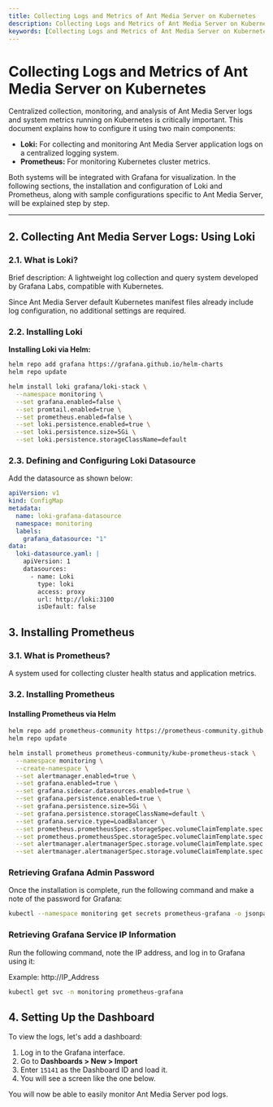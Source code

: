 ```yaml
---
title: Collecting Logs and Metrics of Ant Media Server on Kubernetes
description: Collecting Logs and Metrics of Ant Media Server on Kubernetes
keywords: [Collecting Logs and Metrics of Ant Media Server on Kubernetes, Ant Media Server Documentation, Ant Media Server Tutorials]
---
```


# Collecting Logs and Metrics of Ant Media Server on Kubernetes

Centralized collection, monitoring, and analysis of Ant Media Server logs and system metrics running on Kubernetes is critically important. This document explains how to configure it using two main components:

- **Loki:** For collecting and monitoring Ant Media Server application logs on a centralized logging system.
- **Prometheus:** For monitoring Kubernetes cluster metrics.

Both systems will be integrated with Grafana for visualization. In the following sections, the installation and configuration of Loki and Prometheus, along with sample configurations specific to Ant Media Server, will be explained step by step.

---

## 2. Collecting Ant Media Server Logs: Using Loki

### 2.1. What is Loki?

Brief description: A lightweight log collection and query system developed by Grafana Labs, compatible with Kubernetes.

Since Ant Media Server default Kubernetes manifest files already include log configuration, no additional settings are required.

### 2.2. Installing Loki

**Installing Loki via Helm:**

```bash
helm repo add grafana https://grafana.github.io/helm-charts
helm repo update

helm install loki grafana/loki-stack \
  --namespace monitoring \
  --set grafana.enabled=false \
  --set promtail.enabled=true \
  --set prometheus.enabled=false \
  --set loki.persistence.enabled=true \
  --set loki.persistence.size=5Gi \
  --set loki.persistence.storageClassName=default
```

### 2.3. Defining and Configuring Loki Datasource

Add the datasource as shown below:

```yaml
apiVersion: v1
kind: ConfigMap
metadata:
  name: loki-grafana-datasource
  namespace: monitoring
  labels:
    grafana_datasource: "1"
data:
  loki-datasource.yaml: |
    apiVersion: 1
    datasources:
      - name: Loki
        type: loki
        access: proxy
        url: http://loki:3100
        isDefault: false
```
## 3. Installing Prometheus

### 3.1. What is Prometheus?

A system used for collecting cluster health status and application metrics.

### 3.2. Installing Prometheus

#### Installing Prometheus via Helm

```bash
helm repo add prometheus-community https://prometheus-community.github.io/helm-charts
helm repo update

helm install prometheus prometheus-community/kube-prometheus-stack \
  --namespace monitoring \
  --create-namespace \
  --set alertmanager.enabled=true \
  --set grafana.enabled=true \
  --set grafana.sidecar.datasources.enabled=true \
  --set grafana.persistence.enabled=true \
  --set grafana.persistence.size=5Gi \
  --set grafana.persistence.storageClassName=default \
  --set grafana.service.type=LoadBalancer \
  --set prometheus.prometheusSpec.storageSpec.volumeClaimTemplate.spec.storageClassName=default \
  --set prometheus.prometheusSpec.storageSpec.volumeClaimTemplate.spec.resources.requests.storage=10Gi \
  --set alertmanager.alertmanagerSpec.storage.volumeClaimTemplate.spec.storageClassName=default \
  --set alertmanager.alertmanagerSpec.storage.volumeClaimTemplate.spec.resources.requests.storage=5Gi
```

### Retrieving Grafana Admin Password

Once the installation is complete, run the following command and make a note of the password for Grafana:

```bash
kubectl --namespace monitoring get secrets prometheus-grafana -o jsonpath="{.data.admin-password}" | base64 -d ; echo
```

### Retrieving Grafana Service IP Information

Run the following command, note the IP address, and log in to Grafana using it:

Example: http://IP_Address

```bash
kubectl get svc -n monitoring prometheus-grafana
```

## 4. Setting Up the Dashboard

To view the logs, let's add a dashboard:

1. Log in to the Grafana interface.
2. Go to **Dashboards > New > Import** 
3. Enter `15141` as the Dashboard ID and load it.
4. You will see a screen like the one below.

You will now be able to easily monitor Ant Media Server pod logs.



